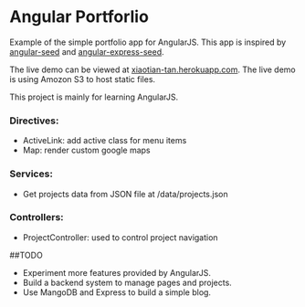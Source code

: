 # Angular Portforlio

Example of the simple portfolio app for AngularJS. This app is inspired by [angular-seed](https://github.com/angular/angular-seed) and [angular-express-seed](https://github.com/btford/angular-express-seed).

The live demo can be viewed at [xiaotian-tan.herokuapp.com](http://xiaotian-tan.herokuapp.com). The live demo is using Amozon S3 to host static files.

This project is mainly for learning AngularJS.

### Directives:

*	ActiveLink: add active class for menu items
*	Map: render custom google maps

### Services:

*	Get projects data from JSON file at /data/projects.json

### Controllers:

*	ProjectController: used to control project navigation

##TODO

*	Experiment more features provided by AngularJS.
*	Build a backend system to manage pages and projects.
*	Use MangoDB and Express to build a simple blog.
